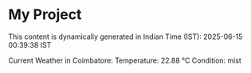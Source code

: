 # My Project

This content is dynamically generated in Indian Time (IST): 2025-06-15 00:39:38 IST


Current Weather in Coimbatore:
Temperature: 22.88 °C
Condition: mist
